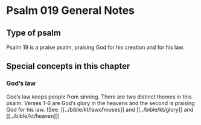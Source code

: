 # Psalm 019 General Notes
## Type of psalm

Psalm 19 is a praise psalm, praising God for his creation and for his law.

## Special concepts in this chapter

### God’s law
God’s law keeps people from sinning. There are two distinct themes in this psalm. Verses 1-6 are God’s glory in the heavens and the second is praising God for his law. (See: [[../bible/kt/lawofmoses]] and [[../bible/kt/glory]] and [[../bible/kt/heaven]])
